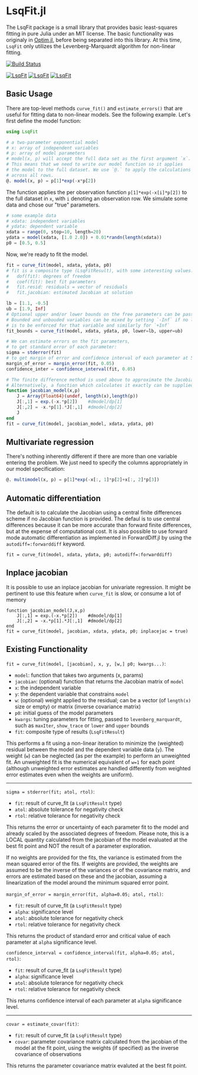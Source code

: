LsqFit.jl
===========

The LsqFit package is a small library that provides basic least-squares fitting in pure Julia under an MIT license. The basic functionality was originaly in [Optim.jl](https://github.com/JuliaNLSolvers/Optim.jl), before being separated into this library.  At this time, `LsqFit` only utilizes the Levenberg-Marquardt algorithm for non-linear fitting.

[![Build Status](https://travis-ci.org/JuliaNLSolvers/LsqFit.jl.svg)](https://travis-ci.org/JuliaNLSolvers/LsqFit.jl)

[![LsqFit](http://pkg.julialang.org/badges/LsqFit_0.3.svg)](http://pkg.julialang.org/?pkg=LsqFit&ver=0.3)
[![LsqFit](http://pkg.julialang.org/badges/LsqFit_0.4.svg)](http://pkg.julialang.org/?pkg=LsqFit&ver=0.4)
[![LsqFit](http://pkg.julialang.org/badges/LsqFit_0.5.svg)](http://pkg.julialang.org/?pkg=LsqFit&ver=0.5)

Basic Usage
-----------

There are top-level methods `curve_fit()` and `estimate_errors()` that are useful for fitting data to non-linear models. See the following example. Let's first define the model function:
```julia
using LsqFit

# a two-parameter exponential model
# x: array of independent variables
# p: array of model parameters
# model(x, p) will accept the full data set as the first argument `x`.
# This means that we need to write our model function so it applies
# the model to the full dataset. We use `@.` to apply the calculations
# across all rows.
@. model(x, p) = p[1]*exp(-x*p[2])
```
The function applies the per observation function `p[1]*exp(-x[i]*p[2])` to the full dataset in `x`, with `i` denoting an observation row. We simulate some data and chose our "true" parameters.
```julia
# some example data
# xdata: independent variables
# ydata: dependent variable
xdata = range(0, stop=10, length=20)
ydata = model(xdata, [1.0 2.0]) + 0.01*randn(length(xdata))
p0 = [0.5, 0.5]
```
Now, we're ready to fit the model.
```julia
fit = curve_fit(model, xdata, ydata, p0)
# fit is a composite type (LsqFitResult), with some interesting values:
#	dof(fit): degrees of freedom
#	coef(fit): best fit parameters
#	fit.resid: residuals = vector of residuals
#	fit.jacobian: estimated Jacobian at solution

lb = [1.1, -0.5]
ub = [1.9, Inf]
# Optional upper and/or lower bounds on the free parameters can be passed as an argument.
# Bounded and unbouded variables can be mixed by setting `-Inf` if no lower bounds
# is to be enforced for that variable and similarly for `+Inf`
fit_bounds = curve_fit(model, xdata, ydata, p0, lower=lb, upper=ub)

# We can estimate errors on the fit parameters,
# to get standard error of each parameter:
sigma = stderror(fit)
# to get margin of error and confidence interval of each parameter at 5% significance level:
margin_of_error = margin_error(fit, 0.05)
confidence_inter = confidence_interval(fit, 0.05)

# The finite difference method is used above to approximate the Jacobian.
# Alternatively, a function which calculates it exactly can be supplied instead.
function jacobian_model(x,p)
    J = Array{Float64}(undef, length(x),length(p))
    J[:,1] = exp.(-x.*p[2])    #dmodel/dp[1]
    J[:,2] = -x.*p[1].*J[:,1]  #dmodel/dp[2]
    J
end
fit = curve_fit(model, jacobian_model, xdata, ydata, p0)
```

Multivariate regression
-----------------------
There's nothing inherently different if there are more than one variable entering the problem. We just need to specify the columns appropriately in our model specification:
```julia
@. multimodel(x, p) = p[1]*exp(-x[:, 1]*p[2]+x[:, 2]*p[3])
```
Automatic differentiation
-------------------------
The default is to calculate the Jacobian using a central finite differences scheme if no Jacobian function is provided. The defaul is to use central differences because it can be more accurate than forward finite differences, but at the expense of computational cost. It is also possible to use forward mode automatic differentiation as implemented in ForwardDiff.jl by using the `autodiff=:forwarddiff` keyword.
```
fit = curve_fit(model, xdata, ydata, p0; autodiff=:forwarddiff)
```

Inplace jacobian
-------------------------
It is possible to use an inplace jacobian for univariate regression. It might be pertinent to use this feature when `curve_fit` is slow, or consume a lot of memory
```
function jacobian_model(J,x,p)
    J[:,1] = exp.(-x.*p[2])    #dmodel/dp[1]
    J[:,2] = -x.*p[1].*J[:,1]  #dmodel/dp[2]
end
fit = curve_fit(model, jacobian, xdata, ydata, p0; inplacejac = true)
```

Existing Functionality
----------------------

`fit = curve_fit(model, [jacobian], x, y, [w,] p0; kwargs...)`:

* `model`: function that takes two arguments (x, params)
* `jacobian`: (optional) function that returns the Jacobian matrix of `model`
* `x`: the independent variable
* `y`: the dependent variable that constrains `model`
* `w`: (optional) weight applied to the residual; can be a vector (of `length(x)` size or empty) or matrix (inverse covariance matrix)
* `p0`: initial guess of the model parameters
* `kwargs`: tuning parameters for fitting, passed to `levenberg_marquardt`, such as `maxIter`, `show_trace` or `lower` and `upper` bounds
* `fit`: composite type of results (`LsqFitResult`)


This performs a fit using a non-linear iteration to minimize the (weighted) residual between the model and the dependent variable data (`y`). The weight (`w`) can be neglected (as per the example) to perform an unweighted fit. An unweighted fit is the numerical equivalent of `w=1` for each point  (although unweighted error estimates are handled differently from weighted error estimates even when the weights are uniform).

----

`sigma = stderror(fit; atol, rtol)`:

* `fit`: result of curve_fit (a `LsqFitResult` type)
* `atol`: absolute tolerance for negativity check
* `rtol`: relative tolerance for negativity check

This returns the error or uncertainty of each parameter fit to the model and already scaled by the associated degrees of freedom.  Please note, this is a LOCAL quantity calculated from the jacobian of the model evaluated at the best fit point and NOT the result of a parameter exploration.

If no weights are provided for the fits, the variance is estimated from the mean squared error of the fits. If weights are provided, the weights are assumed to be the inverse of the variances or of the covariance matrix, and errors are estimated based on these and the jacobian, assuming a linearization of the model around the minimum squared error point.

`margin_of_error = margin_error(fit, alpha=0.05; atol, rtol)`:

* `fit`: result of curve_fit (a `LsqFitResult` type)
* `alpha`: significance level
* `atol`: absolute tolerance for negativity check
* `rtol`: relative tolerance for negativity check

This returns the product of standard error and critical value of each parameter at `alpha` significance level.

`confidence_interval = confidence_interval(fit, alpha=0.05; atol, rtol)`:

* `fit`: result of curve_fit (a `LsqFitResult` type)
* `alpha`: significance level
* `atol`: absolute tolerance for negativity check
* `rtol`: relative tolerance for negativity check

This returns confidence interval of each parameter at `alpha` significance level.

----

`covar = estimate_covar(fit)`:

* `fit`: result of curve_fit (a `LsqFitResult` type)
* `covar`: parameter covariance matrix calculated from the jacobian of the model at the fit point, using the weights (if specified) as the inverse covariance of observations

This returns the parameter covariance matrix evaluted at the best fit point.
